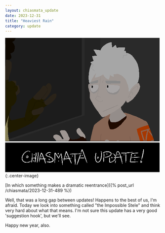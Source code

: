 ```yaml
---
layout: chiasmata_update
date: 2023-12-31
title: "Heaviest Rain"
category: update
---
```


![update image](/chiasmata/images/update/update_splash%202023-12-31.png){:.center-image}

[In which something makes a dramatic reentrance]({% post_url /chiasmata/2023-12-31-489 %})

Well, that was a long gap between updates! Happens to the best of us, I'm afraid. Today we look into something called "the Impossible Stele" and think very hard about what that means. I'm not sure this update has a very good 'suggestion hook', but we'll see.

Happy new year, also.
